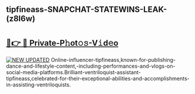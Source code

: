 ## tipfineass-SNAPCHAT-STATEWINS-LEAK-(z8l6w)


# <h2><a href="https://mediaupload.pro?-20M">🔗👉 🔴 Private-P𝚑ot𝚘𝚜-V𝚒d𝚎o</a></h2>

[![NEW UPDATED](https://i.imgur.com/0qMVB7G.gif)](https://mediaupload.pro?-20M)
Online-influencer-tipfineass,known-for-publishing-dance-and-lifestyle-content,-including-performances-and-vlogs-on-social-media-platforms.Brilliant-ventriloquist-assistant-tipfineass,celebrated-for-their-exceptional-abilities-and-accomplishments-in-assisting-ventriloquists.  